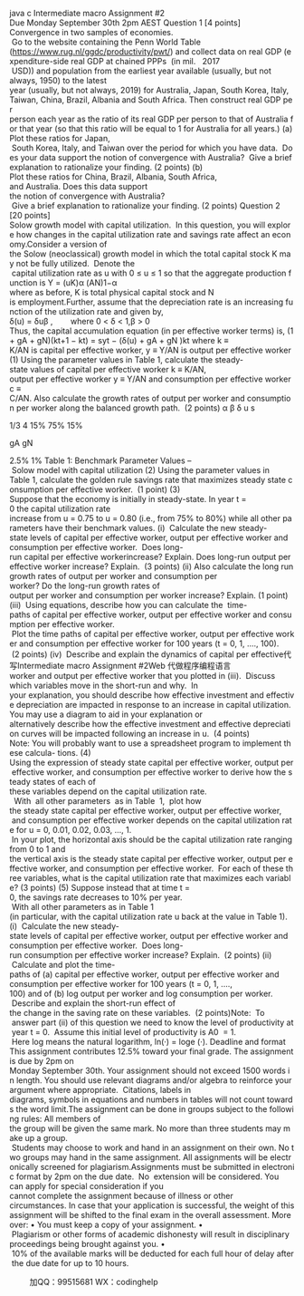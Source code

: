 java c
Intermediate macro 
Assignment #2 
Due Monday September 30th 2pm AEST 
Question 1 [4 points] 
Convergence in two samples of economies.  Go to the website containing the Penn World Table
(https://www.rug.nl/ggdc/productivity/pwt/) and collect data on real GDP (expenditure-side real GDP at chained PPPs  (in mil.   2017  USD)) and population from the earliest year available (usually, but not always, 1950) to the latest year (usually, but not always, 2019) for Australia, Japan, South Korea, Italy, Taiwan, China, Brazil, Albania and South Africa. Then construct real GDP per person each year as the ratio of its real GDP per person to that of Australia for that year (so that this ratio will be equal to 1 for Australia for all years.)
(a) Plot these ratios for Japan,  South Korea, Italy, and Taiwan over the period for which you have data.  Does your data support the notion of convergence with Australia?  Give a brief explanation to rationalize your finding. (2 points)
(b) Plot these ratios for China, Brazil, Albania, South Africa, and Australia. Does this data support the notion of convergence with Australia?  Give a brief explanation to rationalize your finding. (2 points)
Question 2 [20 points] 
Solow growth model with capital utilization.  In this question, you will explore how changes in the capital utilization rate and savings rate affect an economy.Consider a version of the Solow (neoclassical) growth model in which the total capital stock K may not be fully utilized.  Denote the  capital utilization rate as u with 0 ≤ u ≤ 1 so that the aggregate production function is Y = (uK)α (AN)1−α where as before, K is total physical capital stock and N is employment.Further, assume that the depreciation rate is an increasing function of the utilization rate and given
by,     
δ(u) = δuβ ,        where 0 < δ < 1,β > 0
Thus, the capital accumulation equation (in per effective worker terms) is,
(1 + gA + gN)(kt+1 − kt) = syt − (δ(u) + gA + gN )kt
where k ≡ K/AN is capital per effective worker, y ≡ Y/AN is output per effective worker
(1) Using the parameter values in Table 1, calculate the steady-state values of capital per effective worker k ≡ K/AN, output per effective worker y ≡ Y/AN and consumption per effective worker c ≡ C/AN. Also calculate the growth rates of output per worker and consumption per worker along the balanced growth path.  (2 points)
α β δ u s 

1/3 
4 
15% 
75% 
15% 

gA 
gN 

2.5% 
1% 
Table 1: Benchmark Parameter Values – Solow model with capital utilization
(2) Using the parameter values in Table 1, calculate the golden rule savings rate that maximizes steady state consumption per effective worker.  (1 point)
(3) Suppose that the economy is initially in steady-state. In year t = 0 the capital utilization rate increase from u = 0.75 to u = 0.80 (i.e., from 75% to 80%) while all other parameters have their benchmark values.
(i)  Calculate the new steady-state levels of capital per effective worker, output per effective worker and consumption per effective worker.  Does long-run capital per effective workerincrease? Explain. Does long-run output per effective worker increase? Explain.  (3 points)
(ii) Also calculate the long run growth rates of output per worker and consumption per worker? Do the long-run growth rates of output per worker and consumption per worker increase? Explain. (1 point)
(iii)  Using equations, describe how you can calculate the  time-paths of capital per effective worker, output per effective worker and consumption per effective worker.  Plot the time paths of capital per effective worker, output per effective worker and consumption per effective worker for 100 years (t = 0, 1, ...., 100).  (2 points)
(iv)  Describe and explain the dynamics of capital per effective代 写Intermediate macro Assignment #2Web
代做程序编程语言 worker and output per effective worker that you plotted in (iii).  Discuss which variables move in the short-run and why.  In your explanation, you should describe how effective investment and effective depreciation are impacted in response to an increase in capital utilization. You may use a diagram to aid in your explanation or alternatively describe how the effective investment and effective depreciation curves will be impacted following an increase in u.  (4 points)
Note: You will probably want to use a spreadsheet program to implement these calcula- tions.
(4) Using the expression of steady state capital per effective worker, output per effective worker, and consumption per effective worker to derive how the steady states of each of these variables depend on the capital utilization rate.   With  all other parameters  as in Table  1,  plot how the steady state capital per effective worker, output per effective worker,  and consumption per effective worker depends on the capital utilization rate for u = 0, 0.01, 0.02, 0.03, ..., 1.  In your plot, the horizontal axis should be the capital utilization rate ranging from 0 to 1 and the vertical axis is the steady state capital per effective worker, output per effective worker, and consumption per effective worker.  For each of these three variables, what is the capital utilization rate that maximizes each variable? (3 points)
(5) Suppose instead that at time t = 0, the savings rate decreases to 10% per year.  With all other parameters as in Table 1 (in particular, with the capital utilization rate u back at the value in Table 1).
(i)  Calculate the new steady-state levels of capital per effective worker, output per effective worker and consumption per effective worker.  Does long-run consumption per effective worker increase? Explain.  (2 points)
(ii)  Calculate and plot the time-paths of (a) capital per effective worker, output per effective worker and consumption per effective worker for 100 years (t = 0, 1, ...., 100) and of (b) log output per worker and log consumption per worker.  Describe and explain the short-run effect of the change in the saving rate on these variables.  (2 points)Note:  To  answer part (ii) of this question we need to know the level of productivity at year t = 0.  Assume this initial level of productivity is A0  = 1.  Here log means the natural logarithm, ln(·) = loge (·).
Deadline and format This assignment contributes 12.5% toward your final grade. The assignment is due by 2pm on Monday September 30th. Your assignment should not exceed 1500 words in length. You should use relevant diagrams and/or algebra to reinforce your argument where appropriate.  Citations, labels in diagrams, symbols in equations and numbers in tables will not count towards the word limit.The assignment can be done in groups subject to the following rules: All members of the group will be given the same mark. No more than three students may make up a group.  Students may choose to work and hand in an assignment on their own. No two groups may hand in the same assignment. All assignments will be electronically screened for plagiarism.Assignments must be submitted in electronic format by 2pm on the due date.  No  extension will be considered. You can apply for special consideration if you cannot complete the assignment because of illness or other circumstances. In case that your application is successful, the weight of this assignment will be shifted to the final exam in the overall assessment. Moreover:
• You must keep a copy of your assignment.
•  Plagiarism or other forms of academic dishonesty will result in disciplinary proceedings being brought against you.
•  10% of the available marks will be deducted for each full hour of delay after the due date for up to 10 hours.



         
加QQ：99515681  WX：codinghelp
